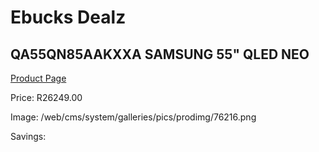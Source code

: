 
# Ebucks Dealz
## QA55QN85AAKXXA SAMSUNG 55" QLED NEO
[Product Page](https://www.ebucks.com/web/shop/productSelected.do?prodId=1226725565&catId=363628796)

Price: R26249.00

Image: /web/cms/system/galleries/pics/prodimg/76216.png

Savings: 


	